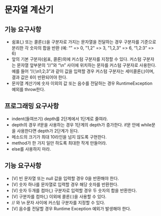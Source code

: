 # 문자열 계산기

## 기능 요구사항
- 쉼표(,) 또는 콜론(:)을 구분자로 가지는 문자열을 전달하는 경우 구분자를 기준으로 분리한 각 숫자의 합을 반환 (예: “” => 0, "1,2" => 3, "1,2,3" => 6, “1,2:3” => 6)
- 앞의 기본 구분자(쉼표, 콜론)외에 커스텀 구분자를 지정할 수 있다. 커스텀 구분자는 문자열 앞부분의 “//”와 “\n” 사이에 위치하는 문자를 커스텀 구분자로 사용한다. 예를 들어 “//;\n1;2;3”과 같이 값을 입력할 경우 커스텀 구분자는 세미콜론(;)이며, 결과 값은 6이 반환되어야 한다. 
- 문자열 계산기에 숫자 이외의 값 또는 음수를 전달하는 경우 RuntimeException 예외를 throw한다. 

## 프로그래밍 요구사항
- indent(들여쓰기) depth를 2단계에서 1단계로 줄여라.
- depth의 경우 if문을 사용하는 경우 1단계의 depth가 증가한다. if문 안에 while문을 사용한다면 depth가 2단계가 된다.
- 메소드의 크기가 최대 10라인을 넘지 않도록 구현한다.
- method가 한 가지 일만 하도록 최대한 작게 만들어라.
- else를 사용하지 마라.

## 기능 요구사항
- [V] 빈 문자열 또는 null 값을 입력할 경우 0을 반환해야 한다.
- [V] 숫자 하나를 문자열로 입력할 경우 해당 숫자를 반환한다.
- [V] 숫자 두개를 컴마(,) 구분자로 입력할 경우 두 숫자의 합을 반환한다.
- [V] 구분자를 컴마(,) 이외에 콜론(:)을 사용할 수 있다.
- // 와 \n 문자 사이에 커스텀 구분자를 지정할 수 있다.
- [V] 음수를 전달할 경우 Runtime Exception 예외가 발생해야 한다.
